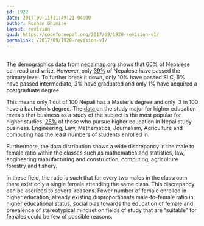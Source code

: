 ```yaml
---
id: 1922
date: 2017-09-11T11:49:21-04:00
author: Roshan Ghimire
layout: revision
guid: https://codefornepal.org/2017/09/1920-revision-v1/
permalink: /2017/09/1920-revision-v1/
---
```

<p style="text-align: left;">
                                                                                 <br /> <span style="font-weight: 400;">The demographics data from </span><a href="http://www.nepalmap.org/profiles/country-NP-nepal/"><span style="font-weight: 400;">nepalmap.org</span></a><span style="font-weight: 400;"> shows that </span><a href="http://www.nepalmap.org/profiles/country-NP-nepal/#literacy-by-sex"><span style="font-weight: 400;">66%</span></a><span style="font-weight: 400;"> of Nepalese can read and write. However, only </span><a href="http://www.nepalmap.org/profiles/country-NP-nepal/#education-level-reached"><span style="font-weight: 400;">39%</span></a><span style="font-weight: 400;"> of Nepalese have passed the primary level. To further break it down, only 10% have passed SLC, 6% have passed intermediate, 3% have graduated and only 1% have acquired a postgraduate degree. </span>
</p>

<span style="font-weight: 400;">This means only 1 out of 100 Nepali has a Master’s degree and only  3 in 100 have a bachelor&#8217;s degree. </span><span style="font-weight: 400;">The </span>[<span style="font-weight: 400;">data </span>](http://nepalmap.org/profiles/country-NP-nepal/#field-of-study)<span style="font-weight: 400;">on the study major for higher education reveals that business as a study of the subject is the most popular for higher studies. </span>[<span style="font-weight: 400;">25%</span>](http://nepalmap.org/profiles/country-NP-nepal/#field-of-study) <span style="font-weight: 400;">of those who pursue higher education in Nepal study business. </span><span style="font-weight: 400;">Engineering, Law, Mathematics, Journalism, Agriculture and computing has the least numbers of students enrolled in. </span>

<span style="font-weight: 400;">Furthermore, the data distribution shows a wide discrepancy in the male to female ratio within the classes such as mathematics and statistics, law, engineering manufacturing and construction, computing, agriculture forestry and fishery. </span>

<span style="font-weight: 400;">In these field, the ratio is such that for every two males in the classroom there exist only a single female attending the same class. This discrepancy can be ascribed to several reasons. Fewer number of female enrolled in higher education, already existing disproportionate male-to-female ratio in higher educational status, social bias towards the education of female and prevalence of stereotypical mindset on fields of study that are “suitable” for females could be few of possible reasons.</span>
